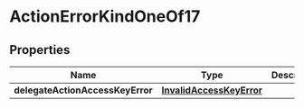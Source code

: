 
# ActionErrorKindOneOf17

## Properties
| Name | Type | Description | Notes |
| ------------ | ------------- | ------------- | ------------- |
| **delegateActionAccessKeyError** | [**InvalidAccessKeyError**](InvalidAccessKeyError.md) |  |  |



